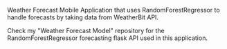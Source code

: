 Weather Forecast Mobile Application that uses RandomForestRegressor to handle forecasts by taking data from WeatherBit API. 

Check my "Weather Forecast Model" repository for the RandomForestRegressor forecasting flask API used in this application.
